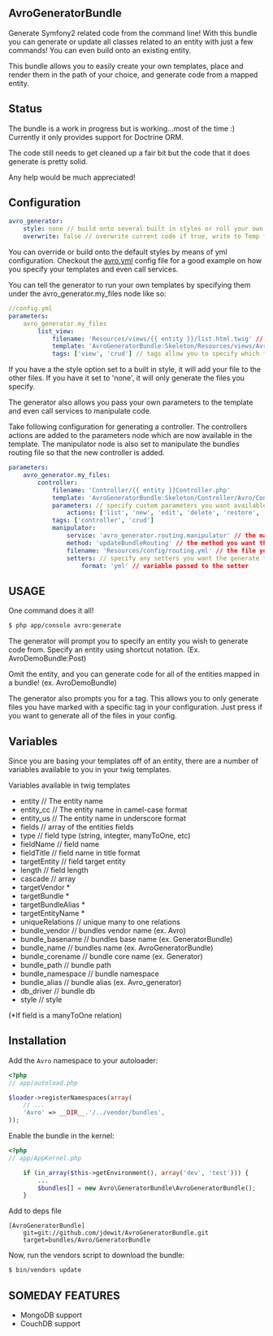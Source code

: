 AvroGeneratorBundle
-------------------
Generate Symfony2 related code from the command line!
With this bundle you can generate or update 
all classes related to an entity with just a few commands!
You can even build onto an existing entity.

This bundle allows you to easily create your own templates, place and render them 
in the path of your choice, and generate code from a mapped
entity. 

Status
------
The bundle is a work in progress but is working...most of the time :) 
Currently it only provides support for Doctrine ORM. 

The code still needs to get cleaned up a fair bit but the code that 
it does generate is pretty solid. 

Any help would be much appreciated!


Configuration
-------------
``` yml
avro_generator:
    style: none // build onto several built in styles or roll your own
    overwrite: false // overwrite current code if true, write to Temp folder if false
```

You can override or build onto the default styles by means of yml configuration. Checkout 
the <a href="http://www.github.com/jdewit/GeneratorBundle/Resources/config/avro.yml">avro.yml</a> config file 
for a good example on how you specify your templates and even call services. 

You can tell the generator to run your own templates by specifying them under the avro_generator.my_files node like so:
``` yml
//config.yml
parameters:
    avro_generator.my_files
        list_view: 
            filename: 'Resources/views/{{ entity }}/list.html.twig' // the target location for the generated file relative to the bundle path
            template: 'AvroGeneratorBundle:Skeleton/Resources/views/Avro/list.html.twig' //the path to the template file 
            tags: ['view', 'crud'] // tags allow you to specify which files you want to generate
```

If you have a the style option set to a built in style, it will add your file to the other files. If you have it set to 'none', it will
only generate the files you specify.

The generator also allows you pass your own parameters to the template and even call services to manipulate code.

Take following configuration for generating a controller. The controllers actions are added to the parameters node
which are now available in the template. The manipulator node is also set to manipulate the bundles routing
file so that the new controller is added.

``` yml
parameters:
    avro_generator.my_files:
        controller: 
            filename: 'Controller/{{ entity }}Controller.php'
            template: 'AvroGeneratorBundle:Skeleton/Controller/Avro/Controller.php'
            parameters: // specify custom parameters you want available in your template
                actions: ['list', 'new', 'edit', 'delete', 'restore', 'import']
            tags: ['controller', 'crud']
            manipulator: 
                service: 'avro_generator.routing.manipulator' // the manipulators service name
                method: 'updateBundleRouting' // the method you want the generator to execute
                filename: 'Resources/config/routing.yml' // the file you want to manipulate
                setters: // specify any setters you want the generate to set
                    format: 'yml' // variable passed to the setter
```

USAGE
-----

One command does it all!

``` bash
$ php app/console avro:generate
```

The generator will prompt you to specify an entity you wish to 
generate code from. Specify an entity using shortcut notation.
(Ex. AvroDemoBundle:Post)

Omit the entity, and you can generate code for all of the entities
mapped in a bundle!
(ex. AvroDemoBundle)

The generator also prompts you for a tag. This allows 
you to only generate files you have marked with a specific 
tag in your configuration. Just press <enter> if you 
want to generate all of the files in your config.

Variables
----------

Since you are basing your templates off of an entity, there 
are a number of variables available to you in your twig templates.

Variables available in twig templates

- entity // The entity name 
- entity_cc // The entity name in camel-case format
- entity_us // The entity name in underscore format
- fields // array of the entities fields
- type // field type (string, integter, manyToOne, etc)
 - fieldName // field name
 - fieldTitle // field name in title format
 - targetEntity // field target entity
 - length // field length
 - cascade // array
 - targetVendor *
 - targetBundle *
 - targetBundleAlias *
 - targetEntityName *
- uniqueRelations // unique many to one relations
- bundle_vendor // bundles vendor name (ex. Avro)
- bundle_basename // bundles base name (ex. GeneratorBundle)
- bundle_name // bundles name (ex. AvroGeneratorBundle)
- bundle_corename // bundle core name (ex. Generator)
- bundle_path // bundle path
- bundle_namespace // bundle namespace 
- bundle_alias // bundle alias (ex. Avro_generator)
- db_driver // bundle db 
- style // style

(*If field is a manyToOne relation)

Installation
------------

Add the `Avro` namespace to your autoloader:

``` php
<?php
// app/autoload.php

$loader->registerNamespaces(array(
    // ...
    'Avro' => __DIR__.'/../vendor/bundles',
));
```

Enable the bundle in the kernel:

``` php
<?php
// app/AppKernel.php

    if (in_array($this->getEnvironment(), array('dev', 'test'))) {
        ...
        $bundles[] = new Avro\GeneratorBundle\AvroGeneratorBundle();
    }
```

Add to deps file
    
```
[AvroGeneratorBundle]
    git=git://github.com/jdewit/AvroGeneratorBundle.git
    target=bundles/Avro/GeneratorBundle
```

Now, run the vendors script to download the bundle:

``` bash
$ bin/vendors update
```

SOMEDAY FEATURES
----------------
- MongoDB support
- CouchDB support
